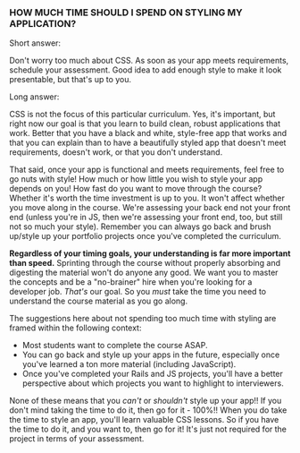 ### HOW MUCH TIME SHOULD I SPEND ON STYLING MY APPLICATION?

Short answer:

Don't worry too much about CSS.  As soon as your app meets requirements, schedule your assessment.  Good idea to add enough style to make it look presentable, but that's up to you.

Long answer:

CSS is not the focus of this particular curriculum.  Yes, it's important, but right now our goal is that you learn to build clean, robust applications that work.  Better that you have a black and white, style-free app that works and that you can explain than to have a beautifully styled app that doesn't meet requirements, doesn't work, or that you don't understand.

That said, once your app is functional and meets requirements, feel free to go nuts with style!  How much or how little you wish to style your app depends on you!  How fast do you want to move through the course?  Whether it's worth the time investment is up to you.  It won't affect whether you move along in the course.  We're assessing your back end not your front end (unless you're in JS, then we're assessing your front end, too, but still not so much your style).  Remember you can always go back and brush up/style up your portfolio projects once you've completed the curriculum.

**Regardless of your timing goals, your understanding is far more important than speed.**  Sprinting through the course without properly absorbing and digesting the material won't do anyone any good.  We want you to master the concepts and be a "no-brainer" hire when you're looking for a developer job.  _That's_ our goal.  So you _must_ take the time you need to understand the course material as you go along.

The suggestions here about not spending too much time with styling are framed within the following context:

- Most students want to complete the course ASAP.
- You can go back and style up your apps in the future, especially once you've learned a ton more material (including JavaScript).
- Once you've completed your Rails and JS projects, you'll have a better perspective about which projects you want to highlight to interviewers.

None of these means that you _can't_ or _shouldn't_ style up your app!!  If you don't mind taking the time to do it, then go for it - 100%!!  When you do take the time to style an app, you'll learn valuable CSS lessons.  So if you have the time to do it, and you want to, then go for it!  It's just not required for the project in terms of your assessment.
